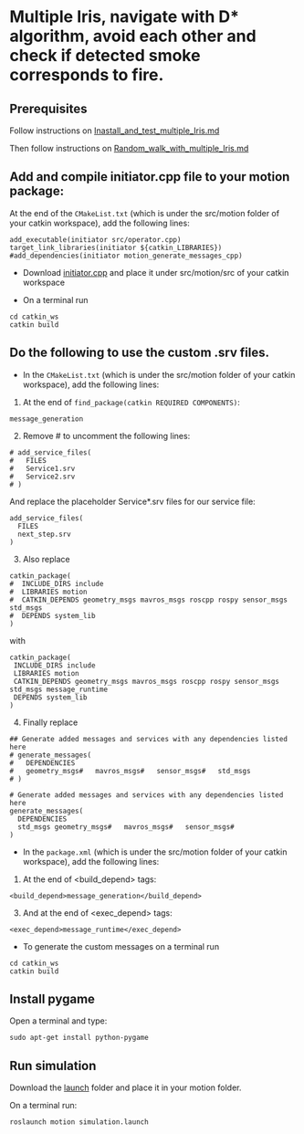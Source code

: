 # Multiple Iris, navigate with D* algorithm, avoid each other and check if detected smoke corresponds to fire.

## Prerequisites
Follow instructions on [Inastall_and_test_multiple_Iris.md](https://github.com/dimitra-savvani/ROS_multiple_iris/blob/main/Instructions/Inastall_and_test_multiple_Iris.md)

Then follow instructions on [Random_walk_with_multiple_Iris.md](https://github.com/dimitra-savvani/ROS_multiple_iris/blob/main/Instructions/Random_walk_with_multiple_Iris.md)

## Add and compile initiator.cpp file to your motion package:

At the end of the `CMakeList.txt` (which is under the src/motion folder of your catkin workspace), add the following lines:

```
add_executable(initiator src/operator.cpp)
target_link_libraries(initiator ${catkin_LIBRARIES})
#add_dependencies(initiator motion_generate_messages_cpp)
```
* Download [initiator.cpp](https://github.com/dimitra-savvani/ROS_multiple_iris/blob/main/motion//src/initiator.cpp) and place it under src/motion/src of your catkin workspace

* On  a terminal run
```
cd catkin_ws
catkin build
```

## Do the following to use the custom .srv files.

* In the `CMakeList.txt` (which is under the src/motion folder of your catkin workspace), add the following lines:

1. At the end of `find_package(catkin REQUIRED COMPONENTS)`:
```
message_generation
```
2. Remove # to uncomment the following lines:
```
# add_service_files(
#   FILES
#   Service1.srv
#   Service2.srv
# )
```
And replace the placeholder Service*.srv files for our service file:
```
add_service_files(
  FILES
  next_step.srv
)
```
3. Also replace
```
catkin_package(
#  INCLUDE_DIRS include
#  LIBRARIES motion
#  CATKIN_DEPENDS geometry_msgs mavros_msgs roscpp rospy sensor_msgs std_msgs
#  DEPENDS system_lib
)
```
with
```
catkin_package(
 INCLUDE_DIRS include
 LIBRARIES motion
 CATKIN_DEPENDS geometry_msgs mavros_msgs roscpp rospy sensor_msgs std_msgs message_runtime
 DEPENDS system_lib
)
```
4. Finally replace
```
## Generate added messages and services with any dependencies listed here
# generate_messages(
#   DEPENDENCIES
#   geometry_msgs#   mavros_msgs#   sensor_msgs#   std_msgs
# )
```

```
# Generate added messages and services with any dependencies listed here
generate_messages(
  DEPENDENCIES
  std_msgs geometry_msgs#   mavros_msgs#   sensor_msgs#   
)
```


* In the `package.xml` (which is under the src/motion folder of your catkin workspace), add the following lines:

1. At the end of <build_depend> tags:
```
<build_depend>message_generation</build_depend>
```

3. And at the end of <exec_depend> tags:
```
<exec_depend>message_runtime</exec_depend>
```
* To generate the custom messages on  a terminal run
```
cd catkin_ws
catkin build
```

## Install pygame 

Open a terminal and type:
```
sudo apt-get install python-pygame
```
## Run simulation

Download the [launch](https://github.com/dimitra-savvani/ROS_multiple_iris/tree/main/motion/launch) folder and place it in your motion folder.

On a terminal run:
```
roslaunch motion simulation.launch
```
